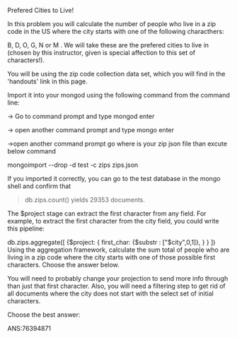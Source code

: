 Prefered Cities to Live!

In this problem you will calculate the number of people who live in a zip code in the US where the city starts with one of the following characthers:

B, D, O, G, N or M .
We will take these are the prefered cities to live in (chosen by this instructor, given is special affection to this set of characters!).

You will be using the zip code collection data set, which you will find in the 'handouts' link in this page.

Import it into your mongod using the following command from the command line:

-> Go to command prompt and type mongod enter

-> open another command prompt and type mongo enter

->open another command prompt go where is your zip json file than excute below command

mongoimport --drop -d test -c zips zips.json

If you imported it correctly, you can go to the test database in the mongo shell and confirm that

> db.zips.count()
yields 29353 documents.

The $project stage can extract the first character from any field. For example, to extract the first character from the city field, you could write this pipeline:

db.zips.aggregate([
    {$project:
     {
    first_char: {$substr : ["$city",0,1]},
     }
   }
])
Using the aggregation framework, calculate the sum total of people who are living in a zip code where the city starts with one of those possible first characters. Choose the answer below.

You will need to probably change your projection to send more info through than just that first character. Also, you will need a filtering step to get rid of all documents where the city does not start with the select set of initial characters.

Choose the best answer:

ANS:76394871

